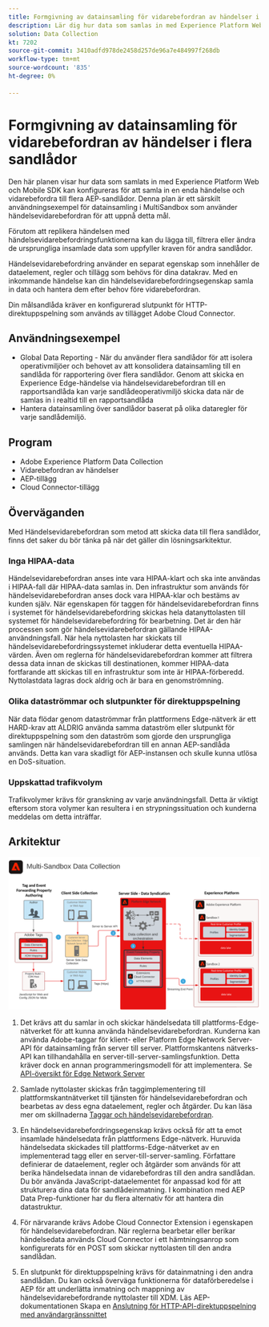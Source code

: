 ```yaml
---
title: Formgivning av datainsamling för vidarebefordran av händelser i flera sandlådor
description: Lär dig hur data som samlas in med Experience Platform Web och Mobile SDK kan konfigureras för att samla in en enda händelse och vidarebefordra till flera AEP-sandlådor.
solution: Data Collection
kt: 7202
source-git-commit: 3410adfd978de2458d257de96a7e484997f268db
workflow-type: tm+mt
source-wordcount: '835'
ht-degree: 0%

---
```



# Formgivning av datainsamling för vidarebefordran av händelser i flera sandlådor

Den här planen visar hur data som samlats in med Experience Platform Web och Mobile SDK kan konfigureras för att samla in en enda händelse och vidarebefordra till flera AEP-sandlådor. Denna plan är ett särskilt användningsexempel för datainsamling i MultiSandbox som använder händelsevidarebefordran för att uppnå detta mål.

Förutom att replikera händelsen med händelsevidarebefordringsfunktionerna kan du lägga till, filtrera eller ändra de ursprungliga insamlade data som uppfyller kraven för andra sandlådor.

Händelsevidarebefordring använder en separat egenskap som innehåller de dataelement, regler och tillägg som behövs för dina datakrav. Med en inkommande händelse kan din händelsevidarebefordringsegenskap samla in data och hantera dem efter behov före vidarebefordran.

Din målsandlåda kräver en konfigurerad slutpunkt för HTTP-direktuppspelning som används av tillägget Adobe Cloud Connector.

## Användningsexempel

* Global Data Reporting - När du använder flera sandlådor för att isolera operativmiljöer och behovet av att konsolidera datainsamling till en sandlåda för rapportering över flera sandlådor. Genom att skicka en Experience Edge-händelse via händelsevidarebefordran till en rapportsandlåda kan varje sandlådeoperativmiljö skicka data när de samlas in i realtid till en rapportsandlåda
* Hantera datainsamling över sandlådor baserat på olika dataregler för varje sandlådemiljö.

## Program

* Adobe Experience Platform Data Collection
* Vidarebefordran av händelser
* AEP-tillägg
* Cloud Connector-tillägg

## Överväganden

Med Händelsevidarebefordran som metod att skicka data till flera sandlådor, finns det saker du bör tänka på när det gäller din lösningsarkitektur.

### Inga HIPAA-data

Händelsevidarebefordran anses inte vara HIPAA-klart och ska inte användas i HIPAA-fall där HIPAA-data samlas in. Den infrastruktur som används för händelsevidarebefordran anses dock vara HIPAA-klar och bestäms av kunden själv. När egenskapen för taggen för händelsevidarebefordran finns i systemet för händelsevidarebefordring skickas hela datanyttolasten till systemet för händelsevidarebefordring för bearbetning. Det är den här processen som gör händelsevidarebefordran gällande HIPAA-användningsfall. När hela nyttolasten har skickats till händelsevidarebefordringssystemet inkluderar detta eventuella HIPAA-värden. Även om reglerna för händelsevidarebefordran kommer att filtrera dessa data innan de skickas till destinationen, kommer HIPAA-data fortfarande att skickas till en infrastruktur som inte är HIPAA-förberedd. Nyttolastdata lagras dock aldrig och är bara en genomströmning.

### Olika dataströmmar och slutpunkter för direktuppspelning

När data flödar genom dataströmmar från plattformens Edge-nätverk är ett HARD-krav att ALDRIG använda samma dataström eller slutpunkt för direktuppspelning som den dataström som gjorde den ursprungliga samlingen när händelsevidarebefordran till en annan AEP-sandlåda används. Detta kan vara skadligt för AEP-instansen och skulle kunna utlösa en DoS-situation.

### Uppskattad trafikvolym

Trafikvolymer krävs för granskning av varje användningsfall. Detta är viktigt eftersom stora volymer kan resultera i en strypningssituation och kunderna meddelas om detta inträffar.

## Arkitektur

![Vidarebefordran av händelser i flera sandlådor](assets/multi-sandbox-data-collection.png)

1. Det krävs att du samlar in och skickar händelsedata till plattforms-Edge-nätverket för att kunna använda händelsevidarebefordran. Kunderna kan använda Adobe-taggar för klient- eller Platform Edge Network Server-API för datainsamling från server till server. Plattformskantens nätverks-API kan tillhandahålla en server-till-server-samlingsfunktion. Detta kräver dock en annan programmeringsmodell för att implementera. Se [API-översikt för Edge Network Server](https://experienceleague.adobe.com/docs/experience-platform/edge-network-server-api/overview.html?lang=en)

1. Samlade nyttolaster skickas från taggimplementering till plattformskantnätverket till tjänsten för händelsevidarebefordran och bearbetas av dess egna dataelement, regler och åtgärder. Du kan läsa mer om skillnaderna [Taggar och händelsevidarebefordran](https://experienceleague.adobe.com/docs/experience-platform/tags/event-forwarding/overview.html?lang=en#differences-from-tags).

1. En händelsevidarebefordringsegenskap krävs också för att ta emot insamlade händelsedata från plattformens Edge-nätverk. Huruvida händelsedata skickades till plattforms-Edge-nätverket av en implementerad tagg eller en server-till-server-samling. Författare definierar de dataelement, regler och åtgärder som används för att berika händelsedata innan de vidarebefordras till den andra sandlådan. Du bör använda JavaScript-dataelementet för anpassad kod för att strukturera dina data för sandlådeinmatning. I kombination med AEP Data Prep-funktioner har du flera alternativ för att hantera din datastruktur.

1. För närvarande krävs Adobe Cloud Connector Extension i egenskapen för händelsevidarebefordran. När reglerna bearbetar eller berikar händelsedata används Cloud Connector i ett hämtningsanrop som konfigurerats för en POST som skickar nyttolasten till den andra sandlådan.

1. En slutpunkt för direktuppspelning krävs för datainmatning i den andra sandlådan. Du kan också överväga funktionerna för dataförberedelse i AEP för att underlätta inmatning och mappning av händelsevidarebefordrande nyttolaster till XDM. Läs AEP-dokumentationen Skapa en [Anslutning för HTTP-API-direktuppspelning med användargränssnittet](https://experienceleague.adobe.com/docs/experience-platform/sources/ui-tutorials/create/streaming/http.html?lang=en)
